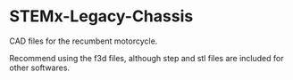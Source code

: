 # STEMx-Legacy-Chassis

CAD files for the recumbent motorcycle.

Recommend using the f3d files, although step and stl files are included for other softwares.

